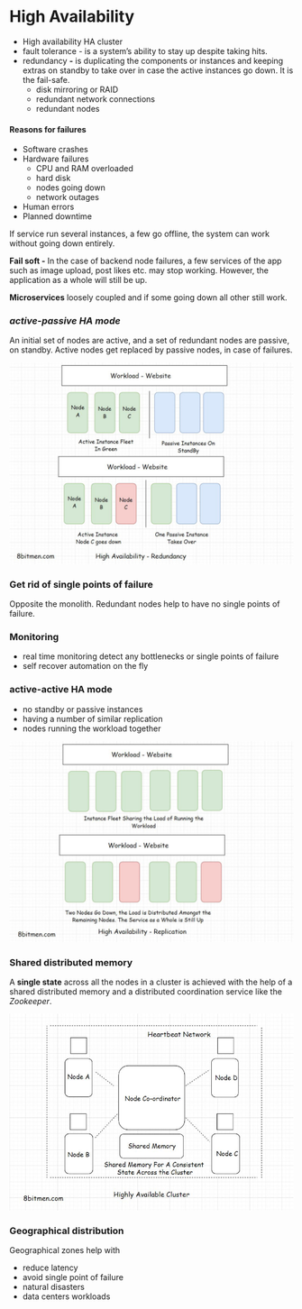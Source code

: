 # High Availability

* High availability HA cluster
* fault tolerance - is a system’s ability to stay up despite taking hits.
* redundancy **-** is duplicating the components or instances and keeping extras on standby to take over in case the active instances go down. It is the fail-safe.
  * disk mirroring or RAID
  * redundant network connections
  * redundant nodes



#### Reasons for failures

* Software crashes
* Hardware failures
  * CPU and RAM overloaded
  * hard disk
  * nodes going down
  * network outages
* Human errors
* Planned downtime



If service run several instances, a few go offline, the system can work without going down entirely.

**Fail soft -** In the case of backend node failures, a few services of the app such as image upload, post likes etc. may stop working. However, the application as a whole will still be up.



**Microservices** loosely coupled and if some going down all other still work.&#x20;



### _active-passive HA mode_

An initial set of nodes are active, and a set of redundant nodes are passive, on standby. Active nodes get replaced by passive nodes, in case of failures.

![](<./../.gitbook/assets/image (27).png>)



### Get rid of single points of failure

Opposite the monolith. Redundant nodes help to have no single points of failure.



### Monitoring

* real time monitoring detect any bottlenecks or single points of failure
* self recover automation on the fly



### active-active HA mode

* no standby or passive instances
* having a number of similar replication
* nodes running the workload together

![](<./../.gitbook/assets/image (17).png>)



### Shared distributed memory

A **single state** across all the nodes in a cluster is achieved with the help of a shared distributed memory and a distributed coordination service like the _Zookeeper_.

![](<./../.gitbook/assets/image (31).png>)



### Geographical distribution

Geographical zones help with

* reduce latency
* avoid single point of failure
* natural disasters
* data centers workloads



